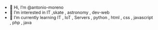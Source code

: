 - 👋 Hi, I’m @antonio-moreno
- 👀 I’m interested in  IT ,skate , astronomy , dev-web 
- 🌱 I’m currently learning IT , IoT , Servers , python , html , css , javascript , php , java 



